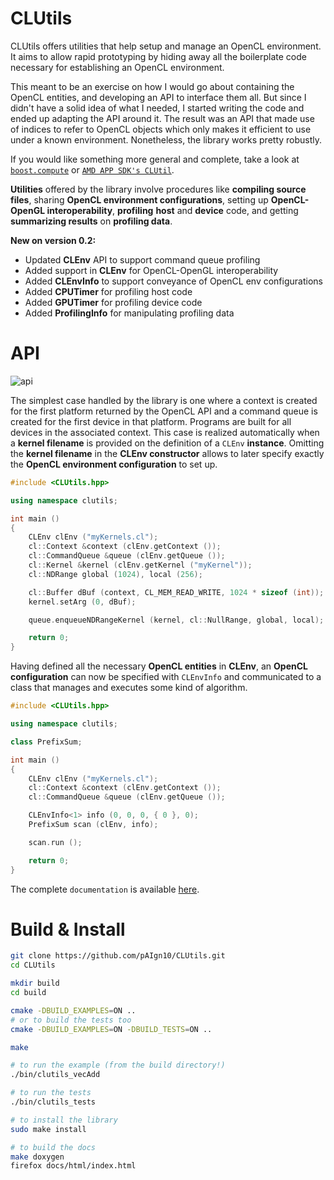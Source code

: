 CLUtils
=======

CLUtils offers utilities that help setup and manage an OpenCL environment. It aims to allow rapid prototyping by hiding away all the boilerplate code necessary for establishing an OpenCL environment.

This meant to be an exercise on how I would go about containing the OpenCL entities, and developing an API to interface them all. But since I didn't have a solid idea of what I needed, I started writing the code and ended up adapting the API around it. The result was an API that made use of indices to refer to OpenCL objects which only makes it efficient to use under a known environment. Nonetheless, the library works pretty robustly.

If you would like something more general and complete, take a look at [`boost.compute`](https://github.com/kylelutz/compute) or [`AMD APP SDK's CLUtil`](http://developer.amd.com/tools-and-sdks/opencl-zone/amd-accelerated-parallel-processing-app-sdk/).

**Utilities** offered by the library involve procedures like **compiling source files**, sharing **OpenCL environment configurations**, setting up **OpenCL-OpenGL interoperability**, **profiling** **host** and **device** code, and getting **summarizing results** on **profiling data**.

**New on version 0.2:**

* Updated **CLEnv** API to support command queue profiling
* Added support in **CLEnv** for OpenCL-OpenGL interoperability
* Added **CLEnvInfo** to support conveyance of OpenCL env configurations
* Added **CPUTimer** for profiling host code
* Added **GPUTimer** for profiling device code
* Added **ProfilingInfo** for manipulating profiling data

API
===

![api](https://img.shields.io/badge/API-experimental-red.svg?style=flat)

The simplest case handled by the library is one where a context is created for the first platform returned by the OpenCL API and a command queue is created for the first device in that platform. Programs are built for all devices in the associated context. This case is realized automatically when a **kernel filename** is provided on the definition of a `CLEnv` **instance**. Omitting the **kernel filename** in the **CLEnv constructor** allows to later specify exactly the **OpenCL environment configuration** to set up.

```cpp
#include <CLUtils.hpp>

using namespace clutils;

int main ()
{
    CLEnv clEnv ("myKernels.cl");
    cl::Context &context (clEnv.getContext ());
    cl::CommandQueue &queue (clEnv.getQueue ());
    cl::Kernel &kernel (clEnv.getKernel ("myKernel"));
    cl::NDRange global (1024), local (256);

    cl::Buffer dBuf (context, CL_MEM_READ_WRITE, 1024 * sizeof (int));
    kernel.setArg (0, dBuf);

    queue.enqueueNDRangeKernel (kernel, cl::NullRange, global, local);

    return 0;
}
```

Having defined all the necessary **OpenCL entities** in **CLEnv**, an **OpenCL configuration** can now be specified with `CLEnvInfo` and communicated to a class that manages and executes some kind of algorithm.

```cpp
#include <CLUtils.hpp>

using namespace clutils;

class PrefixSum;

int main ()
{
    CLEnv clEnv ("myKernels.cl");
    cl::Context &context (clEnv.getContext ());
    cl::CommandQueue &queue (clEnv.getQueue ());

    CLEnvInfo<1> info (0, 0, 0, { 0 }, 0);
    PrefixSum scan (clEnv, info);

    scan.run ();

    return 0;
}
```

The complete `documentation` is available [here](http://clutils.paign10.me).


Build & Install
===============

```bash
git clone https://github.com/pAIgn10/CLUtils.git
cd CLUtils

mkdir build
cd build

cmake -DBUILD_EXAMPLES=ON ..
# or to build the tests too
cmake -DBUILD_EXAMPLES=ON -DBUILD_TESTS=ON ..

make

# to run the example (from the build directory!)
./bin/clutils_vecAdd

# to run the tests
./bin/clutils_tests

# to install the library
sudo make install

# to build the docs
make doxygen
firefox docs/html/index.html
```
